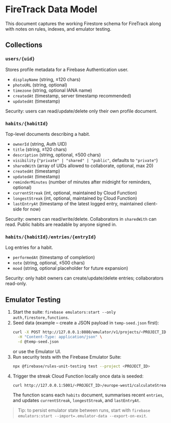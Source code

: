 # FireTrack Data Model

This document captures the working Firestore schema for FireTrack along with notes on rules, indexes, and emulator testing.

## Collections

### `users/{uid}`
Stores profile metadata for a Firebase Authentication user.

- `displayName` (string, ≤120 chars)
- `photoURL` (string, optional)
- `timezone` (string, optional IANA name)
- `createdAt` (timestamp, server timestamp recommended)
- `updatedAt` (timestamp)

Security: users can read/update/delete only their own profile document.

### `habits/{habitId}`
Top-level documents describing a habit.

- `ownerId` (string, Auth UID)
- `title` (string, ≤120 chars)
- `description` (string, optional, ≤500 chars)
- `visibility` (`"private" | "shared" | "public"`, defaults to `"private"`)
- `sharedWith` (array of UIDs allowed to collaborate, optional, max 20)
- `createdAt` (timestamp)
- `updatedAt` (timestamp)
- `reminderMinutes` (number of minutes after midnight for reminders, optional)
- `currentStreak` (int, optional, maintained by Cloud Function)
- `longestStreak` (int, optional, maintained by Cloud Function)
- `lastEntryAt` (timestamp of the latest logged entry, maintained client-side for now)

Security: owners can read/write/delete. Collaborators in `sharedWith` can read. Public habits are readable by anyone signed in.

### `habits/{habitId}/entries/{entryId}`
Log entries for a habit.

- `performedAt` (timestamp of completion)
- `note` (string, optional, ≤500 chars)
- `mood` (string, optional placeholder for future expansion)

Security: only habit owners can create/update/delete entries; collaborators read-only.

## Emulator Testing

1. Start the suite: `firebase emulators:start --only auth,firestore,functions`.
2. Seed data (example – create a JSON payload in `temp-seed.json` first):
   ```bash
   curl -X POST http://127.0.0.1:8080/emulator/v1/projects/<PROJECT_ID>/databases/(default)/documents \
     -H "Content-Type: application/json" \
     -d @temp-seed.json
   ```
   or use the Emulator UI.
3. Run security tests with the Firebase Emulator Suite:
   ```bash
   npx @firebase/rules-unit-testing test --project <PROJECT_ID>
   ```
4. Trigger the streak Cloud Function locally once data is seeded:
   ```bash
   curl http://127.0.0.1:5001/<PROJECT_ID>/europe-west1/calculateStreaks
   ```
   The function scans each `habits` document, summarises recent `entries`, and updates `currentStreak`, `longestStreak`, and `lastEntryAt`.

> Tip: to persist emulator state between runs, start with `firebase emulators:start --import=.emulator-data --export-on-exit`.
